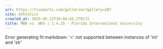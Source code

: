 ```yaml
---
url: https://fiusports.com/galleries?gallery=287
site: Athletics
crawled_at: 2025-05-13T10:04:43.270172
title: MBB vs. WKU | 1.4.25 - Florida International University
---
```


Error generating fit markdown: '<' not supported between instances of 'int' and 'str'